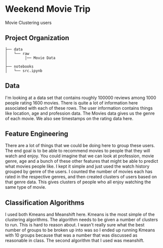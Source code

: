 Weekend Movie Trip
==============================

Movie Clustering users

Project Organization
------------


    ├── data
    │   └── raw   
    │        │── Movie Data                     
    │
    ├── notebooks          
    │   └── src.ipynb               


Data
----
I'm looking at a data set that contains roughly 100000 reviews among 1000 people rating 1600 movies.
There is quite a lot of information here associated with each of these rows. The user information
contains things like location, age and profession data. The Movies data gives us the genre of each
movie. We also see timestamps on the rating data here.

Feature Engineering
-------------------
There are a lot of things that we could be doing here to group these users. The end goal is to be 
able to recommend movies to people that they will watch and enjoy. You could imagine that we can look 
at profession, movie genre, age and a bunch of these other features that might be able to predict 
what movies people like. I kept it simple and just used the watch history grouped by genre of the users. 
I counted the number of movies each has rated in the respective genres, and then created clusters of users
based on that genre data. This gives clusters of people who all enjoy watching the same type of movie. 

Classification Algorithms
-------------------------

I used both Kmeans and Meanshift here. Kmeans is the most simple of the clustering algorithms. The 
algorithm needs to be given a number of clusters to run. This is hard to reason about. I wasn't 
really sure what the best number of groups to be broken up into was so I ended up running Kmeans with
10 groups because that was a number that was discussed as reasonable in class. The second algorithm 
that I used was meanshift. 
